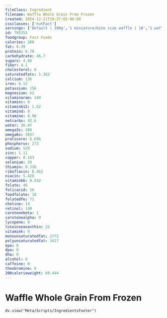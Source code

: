 ```yaml
---
fileClass: Ingredient
filename: Waffle Whole Grain From Frozen
created: 2024-12-21T19:27:02-06:00
cssclasses: ['nutFact']
servings: ['Default | 100g','1 miniature/bite size waffle | 10','1 waffle | 40','1 thick / belgian waffle | 55','1 pouch | 65','1 stick | 35']
id: 785355
foodgroup: Fast Foods
calories: 288
fat: 8.39
protein: 6.78
carbohydrate: 46.7
sugars: 4.08
fiber: 4.1
cholesterol: 0
saturatedfats: 1.362
calcium: 136
iron: 6.12
potassium: 156
magnesium: 62
vitaminarae: 140
vitaminc: 0
vitaminb12: 1.62
vitamind: 0
vitamine: 0.98
netcarbs: 42.6
water: 36.47
omega3s: 380
omega6s: 3037
pralscore: 6.696
phosphorus: 272
sodium: 529
zinc: 1.11
copper: 0.183
selenium: 29
thiamin: 0.326
riboflavin: 0.462
niacin: 5.428
vitaminb6: 0.542
folate: 46
folicacid: 36
foodfolate: 10
folatedfe: 71
choline: 14
retinol: 140
carotenebeta: 1
carotenealpha: 0
lycopene: 0
luteinzeaxanthin: 22
vitamink: 9
monounsaturatedfat: 2772
polyunsaturatedfat: 3417
epa: 0
dpa: 0
dha: 0
alcohol: 0
caffeine: 0
theobromine: 0
200calorieweight: 69.444
---
```


# Waffle Whole Grain From Frozen

```dataviewjs
dv.view("Meta/Scripts/IngredientsFooter")
```